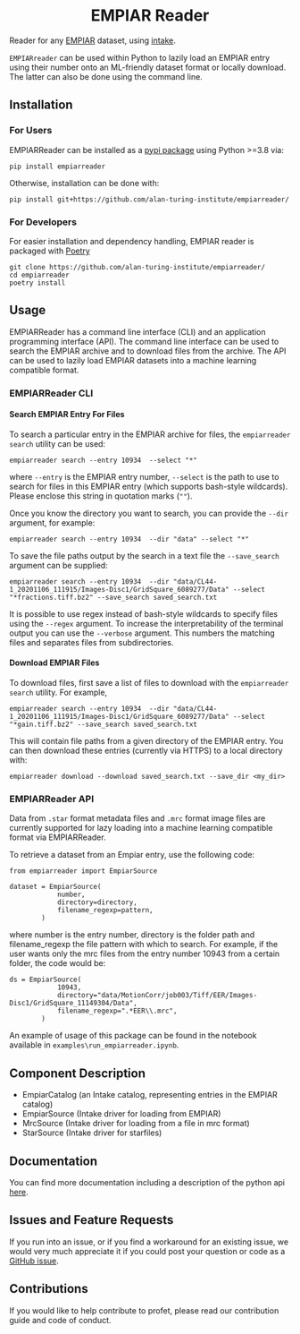 <div align="center">
    <h1>EMPIAR Reader</h1>
</div>


Reader for any [EMPIAR](https://www.ebi.ac.uk/empiar/) dataset, using [intake](https://intake.readthedocs.io/en/latest/). 

`EMPIARreader` can be used within Python to lazily load an EMPIAR entry using their number onto an ML-friendly dataset format or locally download. The latter can also be done using the command line.


## Installation

### For Users
EMPIARReader can be installed as a [pypi package](https://pypi.org/project/empiarreader/) using Python >=3.8 via:
```
pip install empiarreader
```

Otherwise, installation can be done with:

```
pip install git+https://github.com/alan-turing-institute/empiarreader/
```

### For Developers

For easier installation and dependency handling, EMPIAR reader is packaged with [Poetry](https://python-poetry.org)

```
git clone https://github.com/alan-turing-institute/empiarreader/
cd empiarreader
poetry install
```

## Usage
EMPIARReader has a command line interface (CLI) and an application programming interface (API). The command line interface can be used to search the EMPIAR archive and to download files from the archive. The API can be used to lazily load EMPIAR datasets into a machine learning compatible format.

### EMPIARReader CLI

#### Search EMPIAR Entry For Files
To search a particular entry in the EMPIAR archive for files, the `empiarreader search` utility can be used:
```
empiarreader search --entry 10934  --select "*"
```
where `--entry` is the EMPIAR entry number, `--select` is the path to use to search for files in this EMPIAR entry (which supports bash-style wildcards). Please enclose this string in quotation marks (`""`).

Once you know the directory you want to search, you can provide the `--dir` argument, for example:
```
empiarreader search --entry 10934  --dir "data" --select "*"
```
To save the file paths output by the search in a text file the `--save_search` argument can be supplied:
```
empiarreader search --entry 10934  --dir "data/CL44-1_20201106_111915/Images-Disc1/GridSquare_6089277/Data" --select "*fractions.tiff.bz2" --save_search saved_search.txt
```
It is possible to use regex instead of bash-style wildcards to specify files using the `--regex` argument. To increase the interpretability of the terminal output you can use the `--verbose` argument. This numbers the matching files and separates files from subdirectories.
#### Download EMPIAR Files
To download files, first save a list of files to download with the `empiarreader search` utility. For example,
```
empiarreader search --entry 10934  --dir "data/CL44-1_20201106_111915/Images-Disc1/GridSquare_6089277/Data" --select "*gain.tiff.bz2" --save_search saved_search.txt
```
This will contain file paths from a given directory of the EMPIAR entry. You can then download these entries (currently via HTTPS) to a local directory with:
```
empiarreader download --download saved_search.txt --save_dir <my_dir>
```

### EMPIARReader API

Data from `.star` format metadata files and `.mrc` format image files are currently supported for lazy loading into a machine learning compatible format via EMPIARReader.

To retrieve a dataset from an Empiar entry, use the following code:

```
from empiarreader import EmpiarSource

dataset = EmpiarSource(
            number,
            directory=directory,
            filename_regexp=pattern,
        )
```

where number is the entry number, directory is the folder path and filename_regexp the file pattern with which to search. For example, if the user wants only the mrc files from the entry number 10943 from a certain folder, the code would be:

```
ds = EmpiarSource(
            10943,
            directory="data/MotionCorr/job003/Tiff/EER/Images-Disc1/GridSquare_11149304/Data",
            filename_regexp=".*EER\\.mrc",
        )
```

An example of usage of this package can be found in the notebook available in `examples\run_empiarreader.ipynb`.


## Component Description

- EmpiarCatalog (an Intake catalog, representing entries in the EMPIAR catalog)
- EmpiarSource (Intake driver for loading from EMPIAR)
- MrcSource (Intake driver for loading from a file in mrc format)
- StarSource (Intake driver for starfiles)


## Documentation

You can find more documentation including a description of the python api [here](https://empiarreader.readthedocs.io/en/latest/).

## Issues and Feature Requests

If you run into an issue, or if you find a workaround for an existing issue, we would very much appreciate it if you could post your question or code as a [GitHub issue](https://github.com/alan-turing-institute/empiarreader/issues).

## Contributions

If you would like to help contribute to profet, please read our contribution guide and code of conduct.
